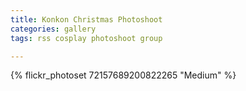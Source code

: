 ```yaml
---
title: Konkon Christmas Photoshoot
categories: gallery
tags: rss cosplay photoshoot group 

---
```


{% flickr_photoset 72157689200822265 "Medium" %}